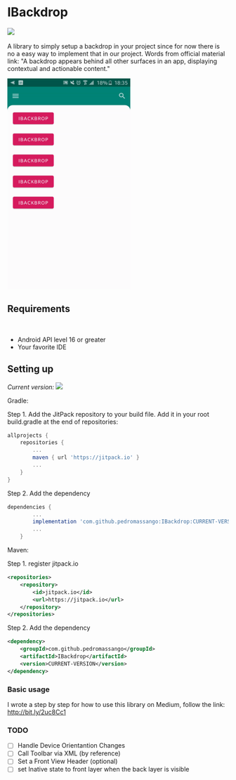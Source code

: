 # IBackdrop
[![](https://jitpack.io/v/pedromassango/IBackdrop.svg)](https://jitpack.io/#pedromassango/IBackdrop)

A library to simply setup a backdrop in your project since for now there is no a easy way to implement that in our project. Words from official material link: "A backdrop appears behind all other surfaces in an app, displaying contextual and actionable content."


<img src="/screenshots/gif1.gif" width="280" height="480">


## Requirements
​
- Android API level 16 or greater
- Your favorite IDE

## Setting up

*Current version:*  [![](https://jitpack.io/v/pedromassango/IBackdrop.svg)](https://jitpack.io/#pedromassango/IBackdrop)


Gradle:

Step 1. Add the JitPack repository to your build file.
Add it in your root build.gradle at the end of repositories:
```groovy
allprojects {
	repositories {
		...
		maven { url 'https://jitpack.io' }
		...
	}
}
```

Step 2. Add the dependency
```groovy
dependencies {
        ...
	    implementation 'com.github.pedromassango:IBackdrop:CURRENT-VERSION'
	    ...
	}
```

Maven:

Step 1. register jitpack.io
```xml
<repositories>
	<repository>
	    <id>jitpack.io</id>
	    <url>https://jitpack.io</url>
	</repository>
</repositories>
```

Step 2. Add the dependency

```xml
<dependency>
    <groupId>com.github.pedromassango</groupId>
    <artifactId>IBackdrop</artifactId>
    <version>CURRENT-VERSION</version>
</dependency>
```


### Basic usage

I wrote a step by step for how to use this library on Medium, follow the link: 
http://bit.ly/2uc8Cc1

### TODO

- [ ] Handle Device Orientantion Changes
- [ ] Call Toolbar via XML (by reference)
- [ ] Set a Front View Header (optional)
- [ ] set Inative state to front layer when the back layer is visible
